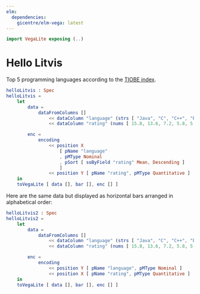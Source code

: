 ```yaml
---
elm:
  dependencies:
    gicentre/elm-vega: latest
---
```


```elm {l=hidden}
import VegaLite exposing (..)
```

# Hello Litvis

Top 5 programming languages according to the [TIOBE index](https://www.tiobe.com/tiobe-index).

```elm {v}
helloLitvis : Spec
helloLitvis =
    let
        data =
            dataFromColumns []
                << dataColumn "language" (strs [ "Java", "C", "C++", "Python", "C#" ])
                << dataColumn "rating" (nums [ 15.8, 13.6, 7.2, 5.8, 5.3 ])

        enc =
            encoding
                << position X
                    [ pName "language"
                    , pMType Nominal
                    , pSort [ soByField "rating" Mean, Descending ]
                    ]
                << position Y [ pName "rating", pMType Quantitative ]
    in
    toVegaLite [ data [], bar [], enc [] ]
```

Here are the same data but displayed as horizontal bars arranged in alphabetical order:

```elm {v}
helloLitvis2 : Spec
helloLitvis2 =
    let
        data =
            dataFromColumns []
                << dataColumn "language" (strs [ "Java", "C", "C++", "Python", "C#" ])
                << dataColumn "rating" (nums [ 15.8, 13.6, 7.2, 5.8, 5.3 ])

        enc =
            encoding
                << position Y [ pName "language", pMType Nominal ]
                << position X [ pName "rating", pMType Quantitative ]
    in
    toVegaLite [ data [], bar [], enc [] ]
```
